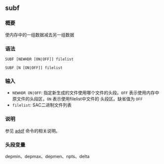 ## subf

### 概要

使内存中的一组数据减去另一组数据

### 语法

``` {.bash}
SUBF [NEWHDR [ON|OFF]] filelist
```
``` {.bash}
SUBF [N [ON|OFF]] filelist
```

### 输入

- `NEWHDR ON|OFF`: 指定新生成的文件使用哪个文件的头段。`OFF`
    表示使用内存中原文件的头段区，`ON` 表示使用filelist中文件的
    头段区。缺省值为 `OFF`
- `filelist`: SAC二进制文件列表

### 说明

参见 [addf](/commands/addf.md) 命令的相关说明。

### 头段变量

depmin、depmax、depmen、npts、delta
